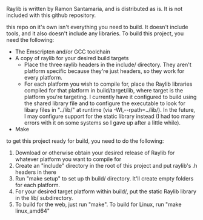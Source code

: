
Raylib is written by Ramon Santamaria, and is distributed as is. It is not included with this github repository.

this repo on it's own isn't everything you need to build. It doesn't include tools, and it also doesn't include any libraries. To build this project, you need the following:

- The Emscripten and/or GCC toolchain
- A copy of raylib for your desired build targets
    - Place the three raylib headers in the include/ directory. They aren't platform specific because they're just headers, so they work for every platform.
    - For each platform you wish to compile for, place the Raylib libraries compiled for that platform in build/target/lib, where target is the platform you're targeting. I currently have it configured to build using the shared library file and to configure the executable to look for libary files in "../lib/" at runtime (via -Wl,--rpath=../lib/). In the future, I may configure support for the static library instead (I had too many errors with it on some systems so I gave up after a little while).
- Make

to get this project ready for build, you need to do the following:

1. Download or otherwise obtain your desired release of Raylib for whatever platform you want to compile for
2. Create an "include" directory in the root of this project and put raylib's .h headers in there
3. Run "make setup" to set up th build/ directory. It'll create empty folders for each platform.
4. For your desired target platform within build/, put the static Raylib library in the lib/ subdirectory.
5. To build for the web, just run "make". To build for Linux, run "make linux_amd64"
